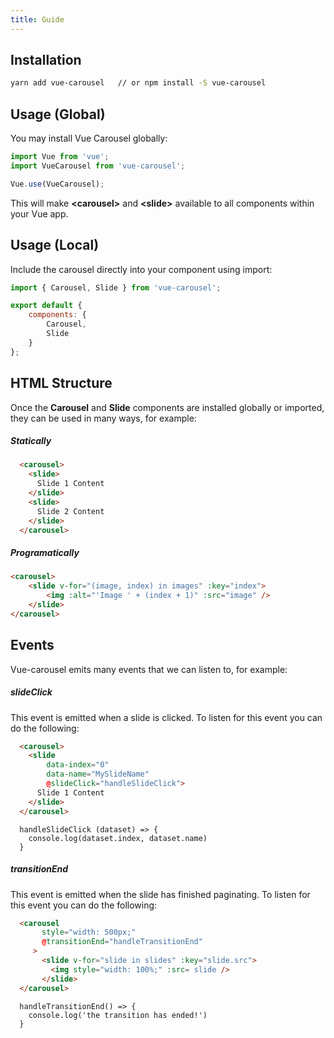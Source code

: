 ```yaml
---
title: Guide
---
```


## Installation

```bash
yarn add vue-carousel   // or npm install -S vue-carousel
```

## Usage (Global)

You may install Vue Carousel globally:

```js
import Vue from 'vue';
import VueCarousel from 'vue-carousel';

Vue.use(VueCarousel);
```

This will make **&lt;carousel&gt;** and **&lt;slide&gt;** available to all components within your Vue app.

## Usage (Local)

Include the carousel directly into your component using import:

```js
import { Carousel, Slide } from 'vue-carousel';

export default {
	components: {
		Carousel,
		Slide
	}
};
```

## HTML Structure

Once the **Carousel** and **Slide** components are installed globally or imported, they can be used in many ways, for example:

##### Statically

```html
  <carousel>
    <slide>
      Slide 1 Content
    </slide>
    <slide>
      Slide 2 Content
    </slide>
  </carousel>
```

##### Programatically

```html
<carousel>
    <slide v-for="(image, index) in images" :key="index">
        <img :alt="'Image ' + (index + 1)" :src="image" />
    </slide>
</carousel>
```

## Events

Vue-carousel emits many events that we can listen to, for example:

##### slideClick

This event is emitted when a slide is clicked. To listen for this event you can do the following:

```html
  <carousel>
    <slide
        data-index="0"
        data-name="MySlideName"
        @slideClick="handleSlideClick">
      Slide 1 Content
    </slide>
  </carousel>
```

```
  handleSlideClick (dataset) => {
    console.log(dataset.index, dataset.name)
  }
```

##### transitionEnd

This event is emitted when the slide has finished paginating. To listen for this event you can do the following:

```html
  <carousel
       style="width: 500px;"
       @transitionEnd="handleTransitionEnd"
     >
       <slide v-for="slide in slides" :key="slide.src">
         <img style="width: 100%;" :src= slide />
       </slide>
  </carousel>
```

```
  handleTransitionEnd() => {
    console.log('the transition has ended!')
  }
```
